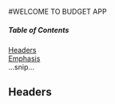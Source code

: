 #WELCOME TO BUDGET APP

##### Table of Contents  
[Headers](#headers)  
[Emphasis](#emphasis)  
...snip...    
<a name="headers"/>
## Headers
